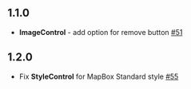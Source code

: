 ## 1.1.0

- **ImageControl** - add option for remove button [#51](../../issues/51)

## 1.2.0

- Fix **StyleControl** for MapBox Standard style [#55](../../pull/55)
